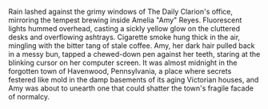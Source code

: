 Rain lashed against the grimy windows of The Daily Clarion's office, mirroring the tempest brewing inside Amelia "Amy" Reyes.  Fluorescent lights hummed overhead, casting a sickly yellow glow on the cluttered desks and overflowing ashtrays.  Cigarette smoke hung thick in the air, mingling with the bitter tang of stale coffee. Amy, her dark hair pulled back in a messy bun, tapped a chewed-down pen against her teeth, staring at the blinking cursor on her computer screen.  It was almost midnight in the forgotten town of Havenwood, Pennsylvania, a place where secrets festered like mold in the damp basements of its aging Victorian houses, and Amy was about to unearth one that could shatter the town's fragile facade of normalcy.
